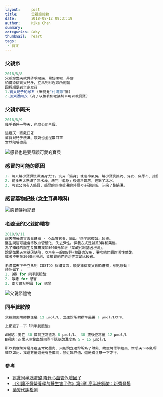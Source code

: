 ```yaml
---
layout:     post
title:      父親節禮物
date:       2018-08-12 09:37:19
author:     Mike Chen
summary:    
categories: Baby
thumbnail:  heart
tags:
 - 寶寶
---
```


### 父親節

```js
2018/8/8
父親節當天就覺得喉嚨痛、開始咳嗽、鼻塞
怕傳染給寶貝兒子，立馬到附近診所就醫
回程順便到全家取貨
1.寶貝兒子的尿布 (畢竟是"付清節"嘛)
2.加大版雨衣 (為了以後我和老婆騎車可以載寶寶)
```

### 父親節隔天

```js
2018/8/9
幾乎昏睡一整天，也向公司告假。

這幾天一直戴口罩
幫寶貝兒子洗澡、餵奶也全程戴口罩
當然陪睡也是...
```

![感冒也是要照顧可愛的寶貝](https://i.imgur.com/WC4xnuW.jpg)


### 感冒的可能的原因

```js
1. 每天幫小寶貝洗澡滿身大汗，洗完「濕身」就進冷氣房，幫小寶貝擦乾、穿衣、穿尿布、擦屁屁膏。
2. 前幾天太熱洗了冷水澡，洗完「乾身」後進冷氣房，但喝了冰水。
3. 可能公司有人感冒，感冒的同事盛湯的時候勺子碰到碗，汙染了整鍋湯。
```

### 感冒藥物紀錄 (念生耳鼻喉科)

![感冒藥物紀錄](https://i.imgur.com/0XKqKDh.jpg)


### 老婆送的父親節禮物

```js
2018/8/11
這天帶著感冒去做健檢 - 心血管套餐，驗出「同半胱胺酸」超標。
醫生說這可能會導致血管硬化、失去彈性。保養方式是補充B群和葉酸。
為了賺錢的醫生又推薦我加3000元加驗「葉酸代謝基因檢測」，
說是如果天生基因缺陷，吃再多一般的B群+葉酸也沒用，要吃他們賣的活性葉酸。
或者不用花3000元檢測，直接買他們的活性葉酸比較省。

老婆當天下午立馬到 COSTCO 採購東西，順便補給我父親節禮物，有點感動！
禮物如下：
1. B群 for 同半胱胺酸
2. 喉糖 for 感冒
3. 兩大罐枇杷膏 for 感冒
```

![父親節禮物](https://i.imgur.com/EDqtu6q.jpg)

### 同半胱胺酸

```js
我檢驗出來的數值是 12 µmol/L，立達診所的標準是要 9 µmol/L以下。

上網查了一下「同半胱胺酸」

A網站：男性 30 歲前正常值為 8 µmol/L、 30 歲後正常值 12 µmol/L
B網站：正常人空腹血漿同型半胱氨酸濃度為 5 ~ 15 μmol/L

所以我應該算是落在正常範圍內，只能說立達診所為了賺錢，故意將標準拉高，惟恐天下不亂啊！
雖然如此，我這數值還是有些偏高，接近臨界值，還是得注意一下才行。
```


### 參考

* [認識同半胱胺酸 降低心血管危險因子](https://www.lianan.com.tw/drliananepaper/Article/005-60)
* [《別讓不懂營養學的醫生害了你》第6章 高半胱氨酸：新秀登場](http://blog.udn.com/mobile/anchiao7789/3216332)
* [葉酸代謝檢測](https://www.diagcorlab.com/folicacidtest)